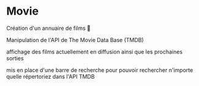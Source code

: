 # Movie

Création d'un annuaire de films 🍿  

Manipulation de l'API de The Movie Data Base (TMDB)

affichage des films actuellement en diffusion  ainsi que les prochaines sorties 

mis en place d'une barre de recherche pour pouvoir rechercher n'importe quelle répertoriez dans l'API TMDB
